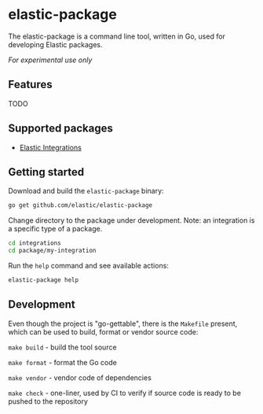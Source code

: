 # elastic-package

The elastic-package is a command line tool, written in Go, used for developing Elastic packages.

*For experimental use only*

## Features

TODO

## Supported packages

* [Elastic Integrations](https://github.com/elastic/integrations)

## Getting started

Download and build the `elastic-package` binary:

```bash
go get github.com/elastic/elastic-package
```

Change directory to the package under development. Note: an integration is a specific type of a package.

```bash
cd integrations
cd package/my-integration
```

Run the `help` command and see available actions:

```bash
elastic-package help
```

## Development

Even though the project is "go-gettable", there is the `Makefile` present, which can be used to build, format or vendor
source code:

`make build` - build the tool source

`make format` - format the Go code

`make vendor` - vendor code of dependencies

`make check` - one-liner, used by CI to verify if source code is ready to be pushed to the repository
